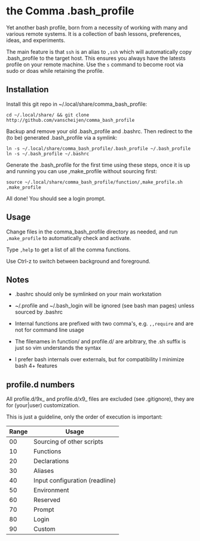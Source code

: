 # the Comma .bash_profile

Yet another bash profile, born from a necessity of working with many and
various remote systems. It is a collection of bash lessons, preferences,
ideas, and experiments.

The main feature is that `ssh` is an alias to `,ssh` which will automatically
copy .bash_profile to the target host. This ensures you always have the
latests profile on your remote machine. Use the `s` command to become root
via sudo or doas while retaining the profile.

## Installation

Install this git repo in ~/.local/share/comma_bash_profile:

```
cd ~/.local/share/ && git clone http://github.com/vanscheijen/comma_bash_profile
```

Backup and remove your old .bash_profile and .bashrc. Then redirect to the
(to be) generated .bash_profile via a symlink:

```
ln -s ~/.local/share/comma_bash_profile/.bash_profile ~/.bash_profile
ln -s ~/.bash_profile ~/.bashrc
```

Generate the .bash_profile for the first time using these steps, once it is up
and running you can use ,make_profile without sourcing first:

```
source ~/.local/share/comma_bash_profile/function/,make_profile.sh
,make_profile
```

All done! You should see a login prompt.

## Usage

Change files in the comma_bash_profile directory as needed, and
run `,make_profile` to automatically check and activate.

Type `,help` to get a list of all the comma functions.

Use Ctrl-z to switch between background and foreground.

## Notes

* .bashrc should only be symlinked on your main workstation
* ~/.profile and ~/.bash_login will be ignored (see bash man pages) unless sourced by .bashrc
* Internal functions are prefixed with two comma's, e.g. `,,require` and are not for command line usage
* The filenames in function/ and profile.d/ are arbitrary, the .sh suffix is just so vim understands the syntax

* I prefer bash internals over externals, but for compatibility I minimize bash 4+ features

## profile.d numbers

All profile.d/9x_ and profile.d/x9_ files are excluded (see .gitignore), they are for (your|user) customization.

This is just a guideline, only the order of execution is important:

|Range|Usage|
|---|---|
|00|Sourcing of other scripts|
|10|Functions|
|20|Declarations|
|30|Aliases|
|40|Input configuration (readline)|
|50|Environment|
|60|Reserved|
|70|Prompt|
|80|Login|
|90|Custom|

